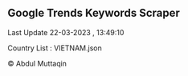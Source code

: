 

## Google Trends Keywords Scraper 
 
Last Update 22-03-2023 , 13:49:10

Country List :
VIETNAM.json



© Abdul Muttaqin 
